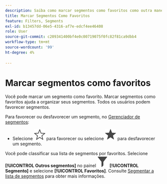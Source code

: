 ```yaml
---
description: Saiba como marcar segmentos como favoritos como outra maneira de organizar segmentos para facilitar o uso.
title: Marcar Segmentos Como Favoritos
feature: Filters, Segments
exl-id: b13457dd-06e5-4316-af7e-edcf4ee46408
role: User
source-git-commit: c209341400bf4e0c00719075f0fc82f81ca9dbb4
workflow-type: tm+mt
source-wordcount: '99'
ht-degree: 4%

---
```


# Marcar segmentos como favoritos

Você pode marcar um segmento como favorito. Marcar segmentos como favoritos ajuda a organizar seus segmentos. Todos os usuários podem favorecer segmentos.

Para favorecer ou desfavorecer um segmento, no [Gerenciador de segmentos](/help/components/segments/seg-manage.md):

* Selecione ![EstrelaEstrutura](/help/assets/icons/StarOutline.svg) para favorecer ou selecione ![Estrela](/help/assets/icons/Star.svg) para desfavorecer um segmento.

Você pode classificar sua lista de segmentos por favoritos. Selecione **[!UICONTROL Outros segmentos]** no painel ![Segmento](/help/assets/icons/Filter.svg) **[!UICONTROL Segmento]** e selecione **[!UICONTROL Favoritos]**. Consulte [Segmentar a lista de segmentos](/help/components/segments/seg-filter.md) para obter mais informações.
